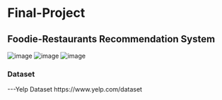 # Final-Project
<h2>Foodie-Restaurants Recommendation System</h2>

![image](https://user-images.githubusercontent.com/86417952/140637994-8502a3d4-af7f-4bcb-9c18-ef4ac8599aa1.png)
![image](https://user-images.githubusercontent.com/86417952/140638000-4666e8b4-1e4e-4ae9-8225-37a0b4cf8234.png)
![image](https://user-images.githubusercontent.com/86417952/140638001-d614ef8f-166c-49c1-a122-9c3b73da120c.png)

<h3>Dataset</h3>
---Yelp Dataset
https://www.yelp.com/dataset

